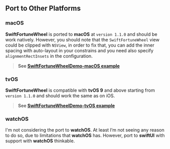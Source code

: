 ## Port to Other Platforms

### macOS

**SwiftFortuneWheel** is ported to **macOS** at `version 1.1.0` and should be work natively. However, you should note that the `SwiftFortuneWheel` view could be clipped with `NSView`, in order to fix that, you can add the inner spacing with auto-layout in your constrains and you need also specify `alignmentRectInsets` in the configuration.

> **See [SwiftFortuneWheelDemo-macOS example](../Examples)**

### tvOS

**SwiftFortuneWheel** is compatible with **tvOS 9** and above starting from `version 1.1.0` and should work the same as on iOS.

> **See [SwiftFortuneWheelDemo-tvOS example](../Examples)**

### watchOS

I'm not considering the port to **watchOS**. At least I’m not seeing any reason to do so, due to limitations that **watchOS** has. However, port to **swiftUI** with support with **watchOS** thinkable.